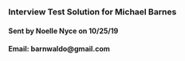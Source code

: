 <h3>Interview Test Solution for Michael Barnes</h3>
<h4>Sent by Noelle Nyce on 10/25/19</h4>
<h4>Email: barnwaldo@gmail.com</h4>